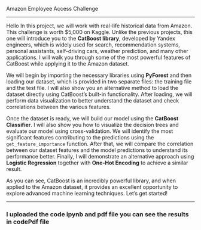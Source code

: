Amazon Employee Access Challenge

---

Hello In this project, we will work with real-life historical data from Amazon. This challenge is worth \$5,000 on Kaggle. Unlike the previous projects, this one will introduce you to the **CatBoost library**, developed by Yandex engineers, which is widely used for search, recommendation systems, personal assistants, self-driving cars, weather prediction, and many other applications. I will walk you through some of the most powerful features of CatBoost while applying it to the Amazon dataset.

We will begin by importing the necessary libraries using **PyForest** and then loading our dataset, which is provided in two separate files: the training file and the test file. I will also show you an alternative method to load the dataset directly using CatBoost’s built-in functionality. After loading, we will perform data visualization to better understand the dataset and check correlations between the various features.

Once the dataset is ready, we will build our model using the **CatBoost Classifier**. I will also show you how to visualize the decision trees and evaluate our model using cross-validation. We will identify the most significant features contributing to the predictions using the `get_feature_importance` function. After that, we will compare the correlation between our dataset features and the model predictions to understand its performance better. Finally, I will demonstrate an alternative approach using **Logistic Regression** together with **One-Hot Encoding** to achieve a similar result.

As you can see, CatBoost is an incredibly powerful library, and when applied to the Amazon dataset, it provides an excellent opportunity to explore advanced machine learning techniques. Let’s get started!

---
### I uploaded the code ipynb and pdf file you can see the results in codePdf file
